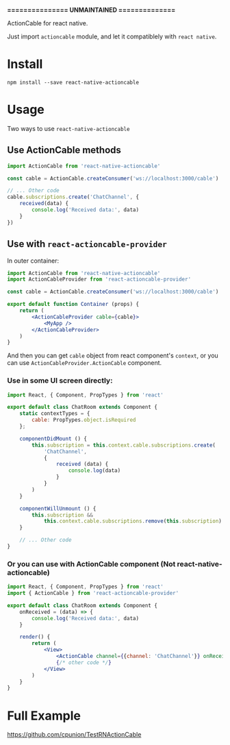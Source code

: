**=============== UNMAINTAINED ==============**

ActionCable for react native.

Just import `actioncable` module, and let it compatiblely with `react native`.

# Install

```
npm install --save react-native-actioncable
```

# Usage

Two ways to use `react-native-actioncable`

## Use ActionCable methods

```jsx
import ActionCable from 'react-native-actioncable'

const cable = ActionCable.createConsumer('ws://localhost:3000/cable')

// ... Other code
cable.subscriptions.create('ChatChannel', {
    received(data) {
        console.log('Received data:', data)
    }
})
```

## Use with `react-actioncable-provider`

In outer container:

```jsx
import ActionCable from 'react-native-actioncable'
import ActionCableProvider from 'react-actioncable-provider'

const cable = ActionCable.createConsumer('ws://localhost:3000/cable')

export default function Container (props) {
    return (
        <ActionCableProvider cable={cable}>
            <MyApp />
        </ActionCableProvider>
    )
}
```

And then you can get `cable` object from react component's `context`, or you can use `ActionCableProvider.ActionCable` component.

### Use in some UI screen directly:

```jsx
import React, { Component, PropTypes } from 'react'

export default class ChatRoom extends Component {
    static contextTypes = {
        cable: PropTypes.object.isRequired
    };

    componentDidMount () {
        this.subscription = this.context.cable.subscriptions.create(
            'ChatChannel',
            {
                received (data) {
                    console.log(data)
                }
            }
        )
    }

    componentWillUnmount () {
        this.subscription &&
            this.context.cable.subscriptions.remove(this.subscription)
    }

    // ... Other code
}
```

### Or you can use with ActionCable component (Not react-native-actioncable)

```jsx
import React, { Component, PropTypes } from 'react'
import { ActionCable } from 'react-actioncable-provider'

export default class ChatRoom extends Component {
    onReceived = (data) => {
        console.log('Received data:', data)
    }

    render() {
        return (
            <View>
                <ActionCable channel={{channel: 'ChatChannel'}} onReceived={this.onReceived} />
                {/* other code */}
            </View>
        )
    }
}
```

# Full Example

https://github.com/cpunion/TestRNActionCable
